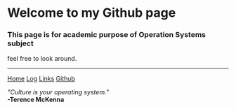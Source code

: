 <link href="style.css" rel="stylesheet"></link>

# Welcome to my Github page
### This page is for academic purpose of Operation Systems subject 

feel free to look around.

---
<div class="topnav">
  <a class="active" href="https://mohammadbramantyo.github.io/os212/">Home</a>
  <a href="https://mohammadbramantyo.github.io/os212/TXT/mylog.txt">Log</a>
  <a href="https://mohammadbramantyo.github.io/os212/LINKS/">Links</a>
  <a href="https://github.com/mohammadbramantyo/os212/">Github</a>
</div>

<em>"Culture is your operating system." </em>
<br>
<strong>-Terence McKenna</strong>
